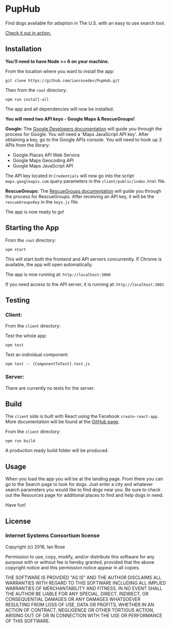 # PupHub
Find dogs available for adoption in The U.S. with an easy to use search tool.

[Check it out in action.](https://puphub.ianrosedev.com/)

## Installation
**You’ll need to have Node >= 6 on your machine.**

From the location where you want to install the app:
```
git clone https://github.com/ianrosedev/PupHub.git
```
Then from the ```root``` directory:
```
npm run install-all
```
The app and all dependencies will now be installed.

**You will need two API keys - Google Maps & RescueGroups!**

**Google:**
The [Google Developers documentation](https://developers.google.com/maps/documentation/javascript/get-api-key) will guide you through the process for Google. You will need a 'Maps JavaScript API key'. After obtaining a key, go to the Google APIs console. You will need to hook up 3 APIs from the library:

* Google Places API Web Service
* Google Maps Geocoding API
* Google Maps JavaScript API

The API key located in ```Credentials``` will now go into the  script ```maps.googleapis.com``` query parameters in the ```client/public/index.html``` file.

**RescueGroups:**
The [RescueGroups documentation](https://rescuegroups.org/services/adoptable-pet-data-http-json-api/) will guide you through the process for RescueGroups. After receiving an API key, it will be the ```rescueGroupsKey``` in the ```keys.js``` file.

The app is now ready to go!

## Starting the App
From the ```root``` directory:
```
npm start
```
This will start both the frontend and API servers concurrently. If Chrome is available, the app will open automatically.

The app is now running at: ```http://localhost:3000```

If you need access to the API server, it is running at: ```http://localhost:3001```

## Testing
### Client:
From the ```client``` directory:

Test the whole app:
```
npm test  
```
Test an individual component:
```
npm test -- [ComponentToTest].test.js
```

### Server:
There are currently no tests for the server.
## Build
The ```client``` side is built with React using the Facebook ```create-react-app```. More documentation will be found at the [GitHub page](https://github.com/facebookincubator/create-react-app).

From the ```client``` directory:
```
npm run build
```
A production ready build folder will be produced.

## Usage
When you load the app you will be at the landing page. From there you can go to the Search page to look for dogs. Just enter a city and whatever search parameters you would like to find dogs near you. Be sure to check out the Resources page for additional places to find and help dogs in need.

Have fun!

## License
### Internet Systems Consortium license

Copyright (c) 2018, Ian Rose

Permission to use, copy, modify, and/or distribute this software for any purpose
with or without fee is hereby granted, provided that the above copyright notice
and this permission notice appear in all copies.

THE SOFTWARE IS PROVIDED "AS IS" AND THE AUTHOR DISCLAIMS ALL WARRANTIES WITH
REGARD TO THIS SOFTWARE INCLUDING ALL IMPLIED WARRANTIES OF MERCHANTABILITY AND
FITNESS. IN NO EVENT SHALL THE AUTHOR BE LIABLE FOR ANY SPECIAL, DIRECT,
INDIRECT, OR CONSEQUENTIAL DAMAGES OR ANY DAMAGES WHATSOEVER RESULTING FROM LOSS
OF USE, DATA OR PROFITS, WHETHER IN AN ACTION OF CONTRACT, NEGLIGENCE OR OTHER
TORTIOUS ACTION, ARISING OUT OF OR IN CONNECTION WITH THE USE OR PERFORMANCE OF
THIS SOFTWARE.
